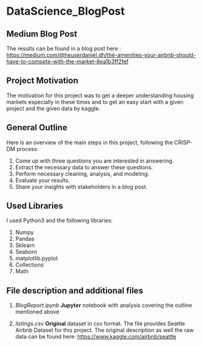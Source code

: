 # DataScience_BlogPost

## Medium Blog Post
The results can be found in a blog post here : https://medium.com/@heuserdaniel.dh/the-amenities-your-airbnb-should-have-to-compete-with-the-market-8ea1b3ff2fef

## Project Motivation
The motivation for this project was to get a deeper understanding
housing markets especially in these times and to get 
an easy start with a given project and the given data by kaggle.

## General Outline
Here is an overview of the main steps in this project, following the CRISP-DM process:  
  1. Come up with three questions you are interested in answering. 
  2. Extract the necessary data to answer these questions. 
  3. Perform necessary cleaning, analysis, and modeling. 
  4. Evaluate your results. 
  5. Share your insights with stakeholders in a blog post.

## Used Libraries

I used Python3 and the following libraries:
1. Numpy
2. Pandas
3. Sklearn
4. Seaborn
5. matplotlib.pyplot
6. Collections
7. Math


## File description and additional files
1. _BlogReport.ipynb_ 
    **Jupyter** notebook with analysis covering the outline mentioned above

2. _listings.csv_ **Original** dataset in csv format. 
The file provides Seattle Airbnb Dataset for this project. The original description as well the raw data can be found here: https://www.kaggle.com/airbnb/seattle
